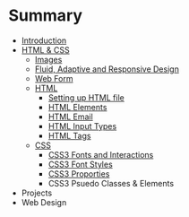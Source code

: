 # Summary

* [Introduction](README.md)
* [HTML & CSS](html_&_css.md)
   * [Images](images.md)
   * [Fluid, Adaptive and Responsive Design](fluid,_adaptive_and_responsive_design.md)
   * [Web Form](web_form.md)
   * [HTML](html.md)
       * [Setting up HTML file](setting_up_html_file.md)
       * [HTML Elements](html_elements.md)
       * [HTML Email](html_email.md)
       * [HTML Input Types](html_input_types.md)
       * [HTML Tags](html_tags.md)
   * [CSS](css.md)
       * [CSS3 Fonts and Interactions](css3_fonts_and_interactions.md)
       * [CSS3 Font Styles](css3_font_styles.md)
       * [CSS3 Proporties](css3_proporties.md)
       * CSS3 Psuedo Classes & Elements
* Projects
* Web Design

